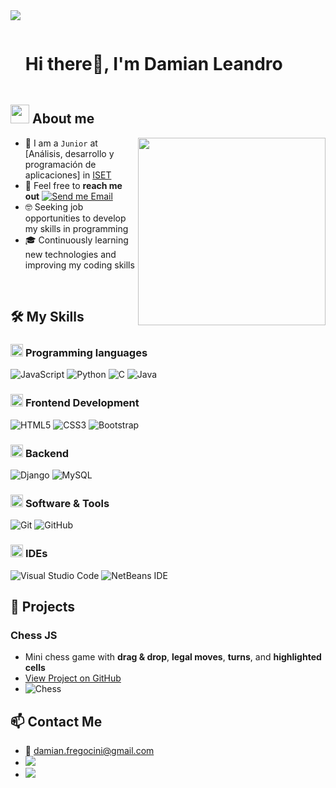 <!--horizontal divider(gradiant)-->
<img src="https://user-images.githubusercontent.com/73097560/115834477-dbab4500-a447-11eb-908a-139a6edaec5c.gif">

<!--h1 without bottom border-->

<div id="user-content-toc">
  <ul align="left">
    <summary><h1 style="display: inline-block">Hi there👋, I'm Damian Leandro </h1></summary>
  </ul>
</div>


<!--About Me-->

## <picture><img src = "https://github.com/7oSkaaa/7oSkaaa/blob/main/Images/about_me.gif?raw=true" width = 30px></picture> About me

<picture> <img align="right" src="https://media.giphy.com/media/SWoSkN6DxTszqIKEqv/giphy.gif" width = 300px></picture>

- :school: I am a `Junior` at [Análisis, desarrollo y programación de aplicaciones] in [ISET](https://www.mardelplata.gob.ar/educacion/iset)
- :email: Feel free to **reach me out** [![Send me Email](https://img.shields.io/static/v1?label=email&message=DamianFregocini&color=EA4335&style=flat-square)](mailto:damian.fregocini@gmail.com)
- :nerd_face: Seeking job opportunities to develop my skills in programming
- :mortar_board: Continuously learning new technologies and improving my coding skills


<br>

## 🛠️ My Skills

### <picture> <img src = "https://github.com/7oSkaaa/7oSkaaa/blob/main/Images/Programming_Languages.gif?raw=true" width = 20px>  </picture> Programming languages

![JavaScript](https://img.shields.io/badge/JavaScript-F7DF1E?style=flat-square&logo=JavaScript&logoColor=white)
![Python](https://img.shields.io/badge/Python-3776AB?style=flat-square&logo=Python&logoColor=white)
![C](https://img.shields.io/badge/C-A8B9CC?style=flat-square&logo=C&logoColor=white)
![Java](https://img.shields.io/badge/java-%23ED8B00.svg?style=for-the-badge&logo=openjdk&logoColor=white)


### <picture> <img src = "https://github.com/7oSkaaa/7oSkaaa/blob/main/Images/Front_End.gif?raw=true" width = 20px>  </picture> Frontend Development

![HTML5](https://img.shields.io/badge/HTML-E34F26?style=flat-square&logo=HTML5&logoColor=white)
![CSS3](https://img.shields.io/badge/CSS-1572B6?style=flat-square&logo=CSS3&logoColor=white)
![Bootstrap](https://img.shields.io/badge/bootstrap-%238511FA.svg?style=for-the-badge&logo=bootstrap&logoColor=white)



### <picture> <img src = "https://github.com/7oSkaaa/7oSkaaa/blob/main/Images/CP_PS.gif?raw=true" width = 20px>  </picture> Backend

![Django](https://img.shields.io/badge/django-%23092E20.svg?style=for-the-badge&logo=django&logoColor=white)
![MySQL](https://img.shields.io/badge/MySQL-4479A1?style=flat-square&logo=MySQL&logoColor=white)


### <picture> <img src = "https://github.com/7oSkaaa/7oSkaaa/blob/main/Images/Software_Tools.gif?raw=true" width = 20px>  </picture> Software & Tools

![Git](https://img.shields.io/badge/Git-F05032?style=flat-square&logo=Git&logoColor=white)
![GitHub](https://img.shields.io/badge/GitHub-181717?style=flat-square&logo=GitHub&logoColor=white)

### <picture> <img src = "https://github.com/7oSkaaa/7oSkaaa/blob/main/Images/IDEs.gif?raw=true" width = 20px>  </picture> IDEs

![Visual Studio Code](https://img.shields.io/badge/Visual_Studio_Code-007ACC?style=flat-square&logo=Visual-Studio-Code&logoColor=white)
![NetBeans IDE](https://img.shields.io/badge/NetBeansIDE-1B6AC6.svg?style=for-the-badge&logo=apache-netbeans-ide&logoColor=white)

## 📂 Projects

### Chess JS
- Mini chess game with **drag & drop**, **legal moves**, **turns**, and **highlighted cells**  
- [View Project on GitHub](https://github.com/DamianLeandroF/chess-js)  
- ![Chess](https://media.giphy.com/media/3o7TKyV8oei68j3HDi/giphy.gif)

## 📫 Contact Me

- :email: damian.fregocini@gmail.com  
- <a href ="[https://www.linkedin.com/in/damianfregocini/](https://www.linkedin.com/in/damian-fregocini-0184822a1/)"> <img src = "https://img.shields.io/badge/linkedin-%230077B5.svg?style=for-the-badge&logo=linkedin&logoColor=white" >
- <a href = "https://www.instagram.com/dami_fregocini/"> <img src = "https://img.shields.io/badge/Instagram-%23E4405F.svg?style=for-the-badge&logo=Instagram&logoColor=white">
